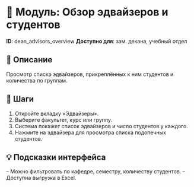 # 📘 Модуль: Обзор эдвайзеров и студентов
**ID**: dean_advisors_overview
**Доступно для**: зам. декана, учебный отдел

## 📝 Описание
Просмотр списка эдвайзеров, прикреплённых к ним студентов и количества по группам.

## 🩜 Шаги
1. Откройте вкладку «Эдвайзеры».
2. Выберите факультет, курс или группу.
3. Система покажет список эдвайзеров и число студентов у каждого.
4. Нажмите на эдвайзера для просмотра списка подопечных студентов.

## 💡 Подсказки интерфейса
– Можно фильтровать по кафедре, семестру, количеству студентов.
– Доступна выгрузка в Excel.
